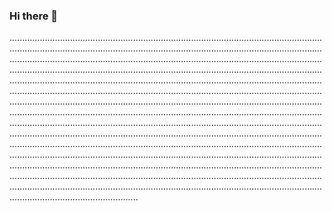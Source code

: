 ### Hi there 👋

.......................................................................................................................................................................................................................................................................................................................................................................................................................................................................................................................................................................................................................................................................................................................................................................................................................................................................................................................................................................................................................................................................................................................................................................................................................................................................................................................................................................................................................................................................................................................................................................................................................................................................................................................................................................................................................................................................................................................................................................................